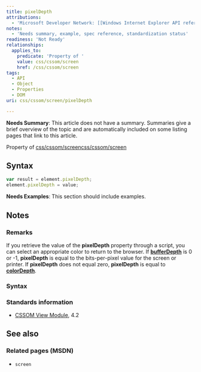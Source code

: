 ```yaml
---
title: pixelDepth
attributions:
  - 'Microsoft Developer Network: [[Windows Internet Explorer API reference](http://msdn.microsoft.com/en-us/library/ie/hh828809%28v=vs.85%29.aspx) Article]'
notes:
  - 'Needs summary, example, spec reference, standardization status'
readiness: 'Not Ready'
relationships:
  applies_to:
    predicate: 'Property of '
    value: css/cssom/screen
    href: /css/cssom/screen
tags:
  - API
  - Object
  - Properties
  - DOM
uri: css/cssom/screen/pixelDepth

---
```

**Needs Summary**: This article does not have a summary. Summaries give a brief overview of the topic and are automatically included on some listing pages that link to this article.

Property of [css/cssom/screen](/css/cssom/screen)[css/cssom/screen](/css/cssom/screen)

## <span>Syntax</span>

``` js
var result = element.pixelDepth;
element.pixelDepth = value;
```

**Needs Examples**: This section should include examples.

## <span>Notes</span>

### <span>Remarks</span>

If you retrieve the value of the **pixelDepth** property through a script, you can select an appropriate color to return to the browser. If [**bufferDepth**](/css/cssom/screen/bufferDepth) is 0 or -1, **pixelDepth** is equal to the bits-per-pixel value for the screen or printer. If **pixelDepth** does not equal zero, **pixelDepth** is equal to [**colorDepth**](/css/cssom/screen/colorDepth).

### <span>Syntax</span>

### <span>Standards information</span>

-   [CSSOM View Module](http://go.microsoft.com/fwlink/p/?linkid=199793), 4.2

## <span>See also</span>

### <span>Related pages (MSDN)</span>

-   `screen`
